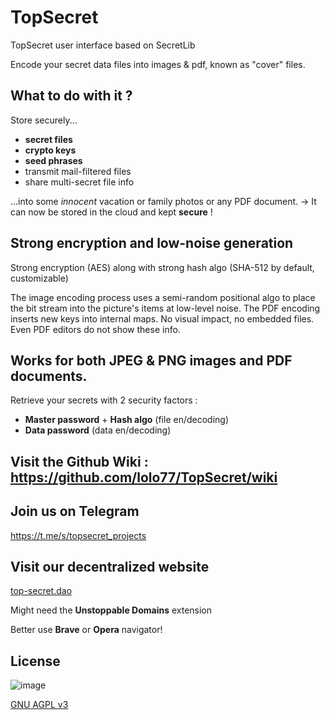 # TopSecret
TopSecret user interface based on SecretLib

Encode your secret data files into images & pdf, known as "cover" files.

## What to do with it ?
Store securely...
- **secret files**
- **crypto keys**
- **seed phrases**
- transmit mail-filtered files
- share multi-secret file info

...into some *innocent* vacation or family photos or any PDF document.
-> It can now be stored in the cloud and kept **secure** !

## Strong encryption and low-noise generation
Strong encryption (AES) along with strong hash algo (SHA-512 by default, customizable)

The image encoding process uses a semi-random positional algo to place the bit stream into the picture's items at low-level noise.
The PDF encoding inserts new keys into internal maps. No visual impact, no embedded files. Even PDF editors do not show these info.

## Works for both JPEG & PNG images and PDF documents.
Retrieve your secrets with 2 security factors :
- **Master password** + **Hash algo** (file en/decoding)
- **Data password** (data en/decoding)

## Visit the Github Wiki : <https://github.com/lolo77/TopSecret/wiki>

## Join us on Telegram
https://t.me/s/topsecret_projects

## Visit our decentralized website
[top-secret.dao](http://top-secret.dao/)

Might need the **Unstoppable Domains** extension

Better use **Brave** or **Opera** navigator!

## License

![image](https://user-images.githubusercontent.com/9278772/212686804-5c36c483-8ba9-4c09-82c0-ae90a3697f83.png)

[GNU AGPL v3](https://www.gnu.org/licenses/agpl-3.0.en.html)
